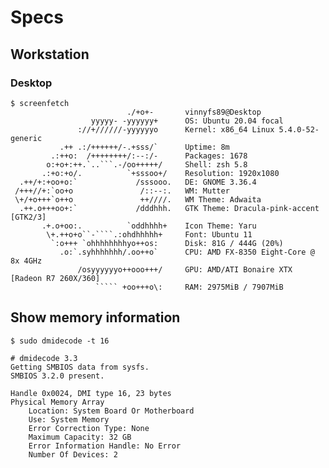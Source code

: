 # Specs

## Workstation

### Desktop

``````
$ screenfetch                 
                          ./+o+-       vinnyfs89@Desktop
                  yyyyy- -yyyyyy+      OS: Ubuntu 20.04 focal
               ://+//////-yyyyyyo      Kernel: x86_64 Linux 5.4.0-52-generic
           .++ .:/++++++/-.+sss/`      Uptime: 8m
         .:++o:  /++++++++/:--:/-      Packages: 1678
        o:+o+:++.`..```.-/oo+++++/     Shell: zsh 5.8
       .:+o:+o/.          `+sssoo+/    Resolution: 1920x1080
  .++/+:+oo+o:`             /sssooo.   DE: GNOME 3.36.4
 /+++//+:`oo+o               /::--:.   WM: Mutter
 \+/+o+++`o++o               ++////.   WM Theme: Adwaita
  .++.o+++oo+:`             /dddhhh.   GTK Theme: Dracula-pink-accent [GTK2/3]
       .+.o+oo:.          `oddhhhh+    Icon Theme: Yaru
        \+.++o+o``-````.:ohdhhhhh+     Font: Ubuntu 11
         `:o+++ `ohhhhhhhhyo++os:      Disk: 81G / 444G (20%)
           .o:`.syhhhhhhh/.oo++o`      CPU: AMD FX-8350 Eight-Core @ 8x 4GHz
               /osyyyyyyo++ooo+++/     GPU: AMD/ATI Bonaire XTX [Radeon R7 260X/360]
                   ````` +oo+++o\:     RAM: 2975MiB / 7907MiB

``````

## Show memory information

```
$ sudo dmidecode -t 16      

# dmidecode 3.3
Getting SMBIOS data from sysfs.
SMBIOS 3.2.0 present.

Handle 0x0024, DMI type 16, 23 bytes
Physical Memory Array
	Location: System Board Or Motherboard
	Use: System Memory
	Error Correction Type: None
	Maximum Capacity: 32 GB
	Error Information Handle: No Error
	Number Of Devices: 2

```
